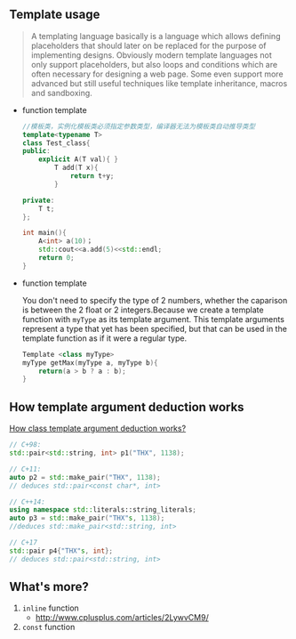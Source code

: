 ## Template usage
> A templating language basically is a language which allows defining placeholders that should later on be replaced for the purpose of implementing designs. Obviously modern template languages not only support placeholders, but also loops and conditions which are often necessary for designing a web page. Some even support more advanced but still useful techniques like template inheritance, macros and sandboxing.

* function template
  ```cpp
  //模板类，实例化模板类必须指定参数类型，编译器无法为模板类自动推导类型
  template<typename T> 
  class Test_class{
  public:
      explicit A(T val){ }
          T add(T x){ 
              return t+y;
          }

  private:
      T t;
  };

  int main(){
      A<int> a(10)；
      std::cout<<a.add(5)<<std::endl;
      return 0;
  }
  ```

* function template

  You don't need to specify the type of 2 numbers, whether the caparison is between the 2 float or 2 integers.Because we create a template function with `myType` as its template argument. This template arguments represent a type that yet has been specified, but that can be used in the template function as if it were a regular type.

  ```c++
  Template <class myType>
  myType getMax(myType a, myType b){
      return(a > b ? a : b);
  }
  ```

## How template argument deduction works
[How class template argument deduction works?](https://youtu.be/STJExxBU54M)

```c++
// C+98:
std::pair<std::string, int> p1("THX", 1138);

// C+11:
auto p2 = std::make_pair("THX", 1138);
// deduces std::pair<const char*, int>

// C++14:
using namespace std::literals::string_literals;
auto p3 = std::make_pair("THX"s, 1138);
//deduces std::make_pair<std::string, int>

// C+17
std::pair p4{"THX"s, int};
// deduces std::pair<std::string, int>
```

## What's more?
1. `inline` function
   * http://www.cplusplus.com/articles/2LywvCM9/
2. `const` function

